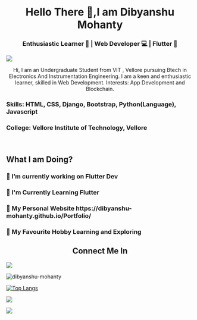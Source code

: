 <h1 align="center">Hello There 🤙,I am Dibyanshu Mohanty </h1>

<h3 align="center"> Enthusiastic Learner 📖 | Web Developer 💻 | Flutter 📱 </h3>

![](https://technosoftacademy.io/wp-content/uploads/2018/08/web-developement-banner.png)

<p align="center"> Hi, I am an Undergraduate Student from VIT , Vellore pursuing Btech in Electronics And Instrumentation Engineering. I am a keen and enthusiastic learner, skilled in Web Development. Interests: App Development and Blockchain. </p>

<h3> Skills: HTML, CSS, Django, Bootstrap, Python(Language), Javascript</h3>

<h3> College: Vellore Institute of Technology, Vellore </h3> <br />

<h2 align="left"> What I am Doing? </h2>

<h3>🚧 I’m currently working on Flutter Dev</h3>

<h3>📑 I'm Currently Learning Flutter</h3>

<h3>🏴󠁧󠁢󠁷󠁬󠁳󠁿 My Personal Website https://dibyanshu-mohanty.github.io/Portfolio/</h3>

<h3>🏅 My Favourite Hobby Learning and Exploring</h3>


<h2 align="center">Connect Me In</h2>

<a href="https://www.linkedin.com/in/dibyanshu-mohanty-37a2b71b8" target="_blank"><img src="https://img.icons8.com/fluent/48/000000/linkedin.png"></a>

<p align="left"> <img src="https://github-readme-streak-stats.herokuapp.com/?user=dibyanshu-mohanty&" alt="dibyanshu-mohanty" > </p>

[![Top Langs](https://github-readme-stats.vercel.app/api/top-langs/?username=dibyanshu-mohanty)](https://github.com/anuraghazra/github-readme-stats)

![](https://github-readme-stats.vercel.app/api?username=dibyanshu-mohanty&show_icons=true&theme=tokyonight)

![](https://komarev.com/ghpvc/?username=dibyanshu-mohanty&color=green&label=PROFILE+VIEWS&color=blueviolet)
